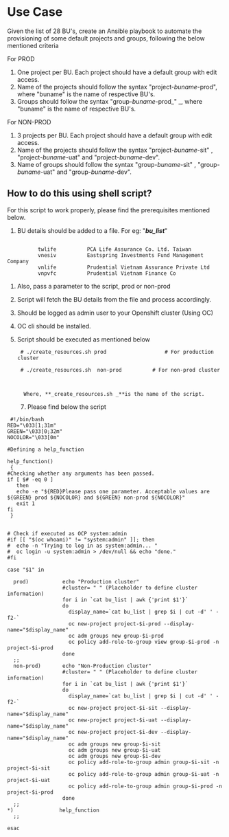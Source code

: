 # Use Case

Given the list of 28 BU's, create an Ansible playbook to automate the provisioning of some default projects and groups, following the below mentioned criteria

For PROD



1.  One project per BU. Each project should have a default group with edit access.
1.  Name of the projects should follow the syntax "project-_buname_-prod", where "buname" is the name of respective BU's.
1.  Groups  should follow the syntax "group-_buname_-prod_" _, where "buname" is the name of respective BU's.

For NON-PROD



1.  3 projects per BU. Each project should have a default group with edit access.
1.  Name of the projects should follow the syntax "project-_buname_-sit" , "project-_buname_-uat" and "project-_buname_-dev". 
1.  Name of groups should follow the syntax "group-_buname_-sit" , "group-_buname_-uat" and "group-_buname_-dev".


## How to do this using shell script?

For this script to work properly, please find the prerequisites mentioned below.



1.  BU details should be added to a file. For eg: "**_bu_list_**"

  


```
          
          twlife          PCA Life Assurance Co. Ltd. Taiwan
          vnesiv          Eastspring Investments Fund Management Company
          vnlife          Prudential Vietnam Assurance Private Ltd
          vnpvfc          Prudential Vietnam Finance Co
```


            



1.  Also, pass a parameter to the script, prod or non-prod
1.  Script will fetch the BU details from the file and process accordingly.
1.  Should be logged as admin user to your Openshift cluster (Using OC)
1.  OC cli should be installed.
1.  Script should be executed as mentioned below

   

         # ./create_resources.sh prod                   # For production cluster

         # ./create_resources.sh  non-prod          # For non-prod cluster

 

          Where, **_create_resources.sh _**is the name of the script.

       

      7. Please find below the script

          


```
 #!/bin/bash
RED="\033[1;31m"
GREEN="\033[0;32m"
NOCOLOR="\033[0m"

#Defining a help_function

help_function()
 {
#Checking whether any arguments has been passed.
if [ $# -eq 0 ]
   then
   echo -e "${RED}Please pass one parameter. Acceptable values are ${GREEN} prod ${NOCOLOR} and ${GREEN} non-prod ${NOCOLOR}"
   exit 1
fi
 }


# Check if executed as OCP system:admin
#if [[ "$(oc whoami)" != "system:admin" ]]; then
#  echo -n "Trying to log in as system:admin... "
#  oc login -u system:admin > /dev/null && echo "done."
#fi

case "$1" in

  prod)           echo "Production cluster"
                  #cluster= " " (Placeholder to define cluster information)
                  for i in `cat bu_list | awk {'print $1'}`
                  do
                    display_name=`cat bu_list | grep $i | cut -d' ' -f2-`
                    oc new-project project-$i-prod --display-name="$display_name"
                    oc adm groups new group-$i-prod
                    oc policy add-role-to-group view group-$i-prod -n project-$i-prod
                  done
  ;;
  non-prod)       echo "Non-Production cluster"
                  #cluster= " " (Placeholder to define cluster information)
                  for i in `cat bu_list | awk {'print $1'}`
                  do
                    display_name=`cat bu_list | grep $i | cut -d' ' -f2-`
                    oc new-project project-$i-sit --display-name="$display_name"
                    oc new-project project-$i-uat --display-name="$display_name"
                    oc new-project project-$i-dev --display-name="$display_name"
                    oc adm groups new group-$i-sit
                    oc adm groups new group-$i-uat
                    oc adm groups new group-$i-dev
                    oc policy add-role-to-group admin group-$i-sit -n project-$i-sit
                    oc policy add-role-to-group admin group-$i-uat -n project-$i-uat
                    oc policy add-role-to-group admin group-$i-prod -n project-$i-prod
                  done
  ;;
*)               help_function
  ;;

esac
```
